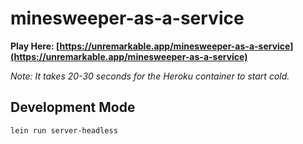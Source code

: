 # minesweeper-as-a-service

**Play Here: [https://unremarkable.app/minesweeper-as-a-service](https://unremarkable.app/minesweeper-as-a-service)**

_Note: It takes 20-30 seconds for the Heroku container to start cold._

## Development Mode
```
lein run server-headless
```
